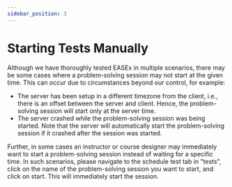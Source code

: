 ```yaml
---
sidebar_position: 3
---
```


# Starting Tests Manually

Although we have thoroughly tested EASEx in multiple scenarios, there may be some cases where a problem-solving session may not start at the given time. This can occur due to circumstances beyond our control, for example:

- The server has been setup in a different timezone from the client, i.e., there is an offset between the server and client. Hence, the problem-solving session will start only at the server time.
- The server crashed while the problem-solving session was being started. Note that the server will automatically start the problem-solving session if it crashed after the session was started.

Further, in some cases an instructor or course designer may immediately want to start a problem-solving session instead of waiting for a specific time. In such scenarios, please navigate to the schedule test tab in "tests", click on the name of the problem-solving session you want to start, and click on start. This will immediately start the session.
